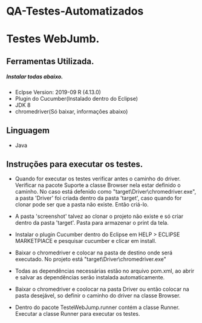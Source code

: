 # QA-Testes-Automatizados




# Testes WebJumb.


## Ferramentas Utilizada.

  ##### _Instalar todas abaixo._

 - Eclpse Version: 2019-09 R (4.13.0)
 - Plugin do Cucumber(Instalado dentro do Eclipse)
 - JDK 8
 - chromedriver(Só baixar, informaçôes abaixo)


## Linguagem 

 - Java


## Instruções para executar os testes.

 - Quando for executar os testes verificar antes o caminho do driver.
   Verificar na pacote Suporte a classe Browser nela estar definido o caminho.
   No caso está defenido como "target\\Driver\\chromedriver.exe", a pasta 'Driver' foi criada dentro da pasta 'target',
   caso quando for clonar pode ser que a pasta não existe. Então criá-lo.
   
 - A pasta 'screenshot' talvez ao clonar o projeto não existe e só criar dentro da pasta 'target'. Pasta para armazenar
   o print da tela.
  
 - Instalar o plugin Cucumber dentro do Eclipse em HELP > ECLIPSE MARKETPlACE e pesquisar cucumber e clicar em install.
 
 - Baixar o chromedriver e colocar na pasta de destino onde será executado. No projeto está "target\\Driver\\chromedriver.exe"
 
 - Todas as dependências necessárias estão no arquivo pom.xml, ao abrir e salvar as dependências serão instalada automaticamente.
   
 - Baixar o chromedriver e coolocar na pasta Driver ou então colocar na pasta desejável, so definir o caminho do driver
   na classe Browser.
 
 - Dentro do pacote TesteWebJump.runner contém a classe Runner.
   Executar a classe Runner para executar os testes.
   
 #####
  
